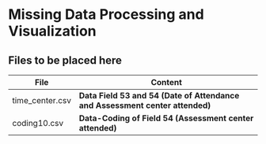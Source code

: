 # Missing Data Processing and Visualization

## Files to be placed here

| File                    | Content                                                                      |
|------------------------------------|------------------------------------|
| time_center.csv         | **Data Field 53 and 54 (Date of Attendance and Assessment center attended)** |
| coding10.csv            | **Data-Coding of Field 54 (Assessment center attended)**                     |
